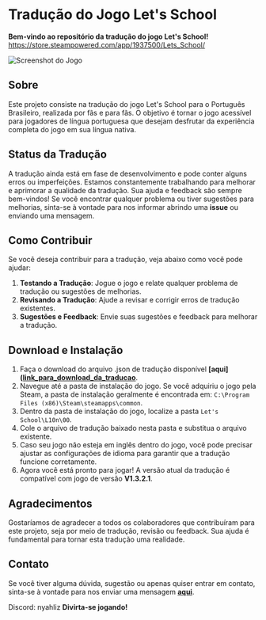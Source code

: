 # Tradução do Jogo Let's School

**Bem-vindo ao repositório da tradução do jogo Let's School!**
https://store.steampowered.com/app/1937500/Lets_School/

![Screenshot do Jogo](https://i.imgur.com/8reBTXV.jpeg)

## Sobre

Este projeto consiste na tradução do jogo Let's School para o Português Brasileiro, realizada por fãs e para fãs. O objetivo é tornar o jogo acessível para jogadores de língua portuguesa que desejam desfrutar da experiência completa do jogo em sua língua nativa.

## Status da Tradução

A tradução ainda está em fase de desenvolvimento e pode conter alguns erros ou imperfeições. Estamos constantemente trabalhando para melhorar e aprimorar a qualidade da tradução. Sua ajuda e feedback são sempre bem-vindos! Se você encontrar qualquer problema ou tiver sugestões para melhorias, sinta-se à vontade para nos informar abrindo uma **issue** ou enviando uma mensagem.

## Como Contribuir

Se você deseja contribuir para a tradução, veja abaixo como você pode ajudar:

1. **Testando a Tradução**: Jogue o jogo e relate qualquer problema de tradução ou sugestões de melhorias.
2. **Revisando a Tradução**: Ajude a revisar e corrigir erros de tradução existentes.
3. **Sugestões e Feedback**: Envie suas sugestões e feedback para melhorar a tradução.

## Download e Instalação

1. Faça o download do arquivo .json de tradução disponível **[aqui]([link_para_download_da_traducao](https://github.com/NyahLiz/LetsSchoolGame/releases)**.
2. Navegue até a pasta de instalação do jogo. Se você adquiriu o jogo pela Steam, a pasta de instalação geralmente é encontrada em: `C:\Program Files (x86)\Steam\steamapps\common`.
3. Dentro da pasta de instalação do jogo, localize a pasta `Let's School\L10n\00`.
4. Cole o arquivo de tradução baixado nesta pasta e substitua o arquivo existente.
5. Caso seu jogo não esteja em inglês dentro do jogo, você pode precisar ajustar as configurações de idioma para garantir que a tradução funcione corretamente.
6. Agora você está pronto para jogar! A versão atual da tradução é compatível com jogo de versão **V1.3.2.1**.

## Agradecimentos

Gostaríamos de agradecer a todos os colaboradores que contribuíram para este projeto, seja por meio de tradução, revisão ou feedback. Sua ajuda é fundamental para tornar esta tradução uma realidade.

## Contato

Se você tiver alguma dúvida, sugestão ou apenas quiser entrar em contato, sinta-se à vontade para nos enviar uma mensagem **[aqui](https://github.com/NyahLiz/LetsSchoolGame/issues)**.

Discord: nyahliz
**Divirta-se jogando!**
